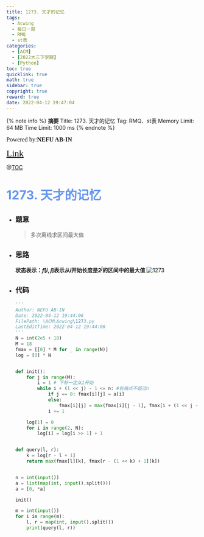 ```yaml
---
title: 1273. 天才的记忆
tags:
  - Acwing
  - 每日一题
  - RMQ
  - st表
categories:
  - [ACM]
  - [2022大三下学期]
  - [Python]
toc: true
quicklink: true
math: true
sidebar: true
copyright: true
reward: true
date: 2022-04-12 19:47:04
---
```



{% note info %}
**摘要**
Title: 1273. 天才的记忆
Tag: RMQ、st表
Memory Limit: 64 MB
Time Limit: 1000 ms
{% endnote %}
<!-- more -->

<font size=3 face=楷体>Powered by:**NEFU AB-IN**</font>

<font color=#FFA500 size=5 face=楷体>[Link](https://www.acwing.com/problem/content/description/1275/)</font>

@[TOC](文章目录)

# <font color=#6495ED size=6>1273. 天才的记忆</font>

* ## <font size=4 face=粗体>题意</font>

  >多次离线求区间最大值

* ## <font size=4 face=粗体>思路</font>

  **状态表示：$f[i,j]$表示从$i$开始长度是$2^j$的区间中的最大值**
  ![1273](https://cdn.acwing.com/media/article/image/2020/05/09/7416_a9d2175691-2020-05-09_170818.jpg)

* ## <font size=4 face=粗体>代码</font>

  ```python
  '''
  Author: NEFU AB-IN
  Date: 2022-04-12 19:44:06
  FilePath: \ACM\Acwing\1273.py
  LastEditTime: 2022-04-12 19:44:06
  '''
  N = int(2e5 + 10)
  M = 18
  fmax = [[0] * M for _ in range(N)]
  log = [0] * N


  def init():
      for j in range(M):
          i = 1 # 下标一定从1开始
          while i + (1 << j) - 1 <= n: #右端点不超过n
              if j == 0: fmax[i][j] = a[i]
              else:
                  fmax[i][j] = max(fmax[i][j - 1], fmax[i + (1 << j - 1)][j - 1])
              i += 1

      log[1] = 0
      for i in range(2, N):
          log[i] = log[i >> 1] + 1


  def query(l, r):
      k = log[r - l + 1]
      return max(fmax[l][k], fmax[r - (1 << k) + 1][k])


  n = int(input())
  a = list(map(int, input().split()))
  a = [0, *a]

  init()

  m = int(input())
  for i in range(m):
      l, r = map(int, input().split())
      print(query(l, r))
  ```